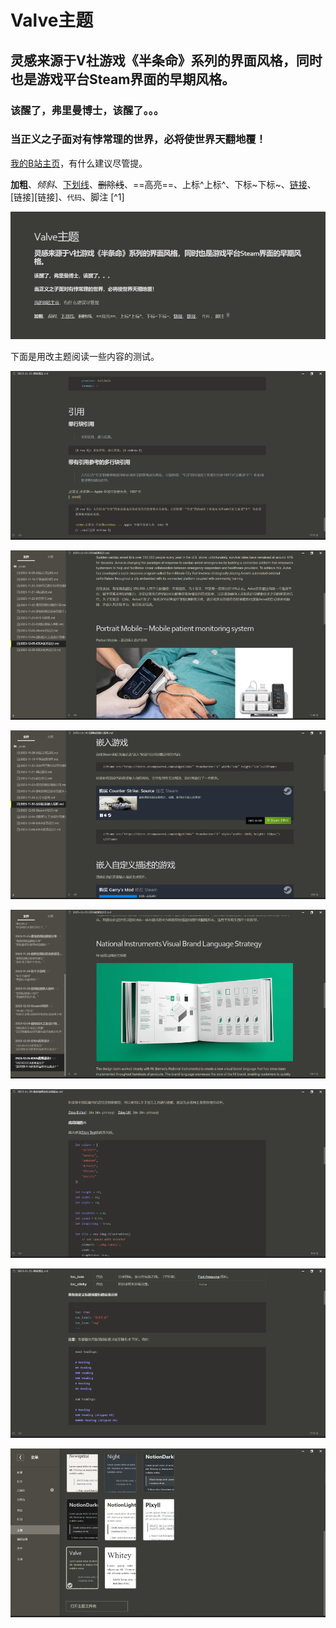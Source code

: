 # Valve主题

## 灵感来源于V社游戏《半条命》系列的界面风格，同时也是游戏平台Steam界面的早期风格。

### 该醒了，弗里曼博士，该醒了。。。

### 当正义之子面对有悖常理的世界，必将使世界天翻地覆！

[我的B站主页](https://space.bilibili.com/523837807)，有什么建议尽管提。

**加粗**、*倾斜*、<u>下划线</u>、~~删除线~~、==高亮==、上标^上标^、下标~下标~、[链接](链接)、[链接][链接]、`代码`、脚注 [^1]

![valve_preview](/preview/valve_preview.png)

下面是用改主题阅读一些内容的测试。

![valve_preview_415](/preview/valve_preview_415.png)

![valve_preview_316](/preview/valve_preview_316.png)

![valve_preview_600](/preview/valve_preview_600.png)

![valve_preview_244](/preview/valve_preview_244.png)

![valve_preview_622](/preview/valve_preview_622.png)

![valve_preview_439](/preview/valve_preview_439.png)

![valve_preview_505](/preview/valve_preview_505.png)
